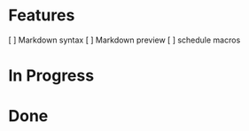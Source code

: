 # Features
  [ ] Markdown syntax
  [ ] Markdown preview
  [ ] schedule macros
# In Progress
# Done

